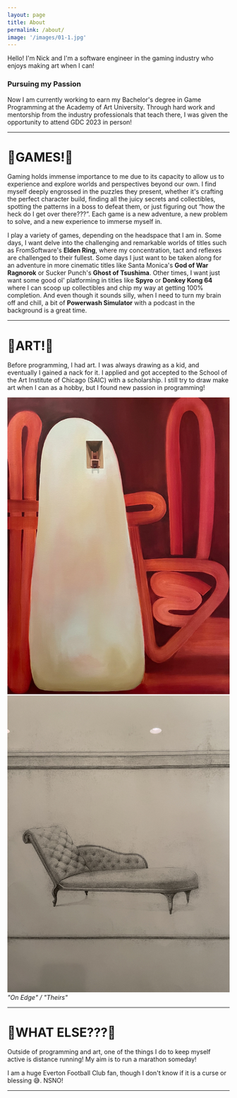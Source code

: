 ```yaml
---
layout: page
title: About
permalink: /about/
image: '/images/01-1.jpg'
---
```


Hello! I'm Nick and I'm a software engineer in the gaming industry who enjoys making art when I can!

### Pursuing my Passion
Now I am currently working to earn my Bachelor's degree in Game Programming at the Academy of Art University. Through hard work and mentorship from the industry professionals that teach there, I was given the opportunity to attend GDC 2023 in person!

***

# 👾GAMES!👾
Gaming holds immense importance to me due to its capacity to allow us to experience and explore worlds and perspectives beyond our own. I find myself deeply engrossed in the puzzles they present, whether it's crafting the perfect character build, finding all the juicy secrets and collectibles, spotting the patterns in a boss to defeat them, or just figuring out “how the heck do I get over there???”. Each game is a new adventure, a new problem to solve, and a new experience to immerse myself in.

I play a variety of games, depending on the headspace that I am in. Some days, I want delve into the challenging and remarkable worlds of titles such as FromSoftware's **Elden Ring**, where my concentration, tact and reflexes are challenged to their fullest. Some days I just want to be taken along for an adventure in more cinematic titles like Santa Monica's **God of War Ragnorok** or Sucker Punch's **Ghost of Tsushima**. Other times, I want just want some good ol' platforming in titles like **Spyro** or **Donkey Kong 64** where I can scoop up collectibles and chip my way at getting 100% completion. And even though it sounds silly, when I need to turn my brain off and chill, a bit of **Powerwash Simulator** with a podcast in the background is a great time.

***

# 🎨ART!🎨
Before programming, I had art. I was always drawing as a kid, and eventually I gained a nack for it. I applied and got accepted to the School of the Art Institute of Chicago (SAIC) with a scholarship. I still try to draw make art when I can as a hobby, but I found new passion in programming!

<div class="gallery-box">
  <div class="gallery">
    <img src="/images/On Edge - 36in x 48in.png" loading="lazy" alt="Project">
    <img src="/images/Chair Series - Theirs. Pencil on Paper 2017.JPG" loading="lazy" alt="Project">
  </div>
  <em>"On Edge" / "Theirs"</em>
</div>

***

# 👀WHAT ELSE???👀
Outside of programming and art, one of the things I do to keep myself active is distance running! My aim is to run a marathon someday!  

I am a huge Everton Football Club fan, though I don't know if it is a curse or blessing 😅. NSNO!

***